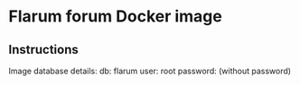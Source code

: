 # Flarum forum Docker image

## Instructions

Image database details:
    db: flarum
    user: root
    password: (without password)
